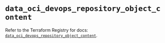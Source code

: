 # `data_oci_devops_repository_object_content`

Refer to the Terraform Registry for docs: [`data_oci_devops_repository_object_content`](https://registry.terraform.io/providers/hashicorp/oci/7.19.0/docs/data-sources/devops_repository_object_content).
